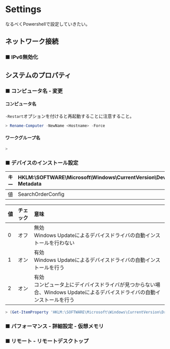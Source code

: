 # Settings
なるべくPowershellで設定していきたい。
## ネットワーク接続 
### ■ IPv6無効化
## システムのプロパティ
### ■ コンピュータ名 - 変更
#### コンピュータ名
`-Restart`オプションを付けると再起動することに注意すること。
```ps1
> Rename-Computer -NewName <Hostname> -Force
```
#### ワークグループ名
```ps1
> 
```
### ■ デバイスのインストール設定

|キー|HKLM:\SOFTWARE\Microsoft\Windows\CurrentVersion\Device Metadata|
|:---|:---|
|値|SearchOrderConfig|

|値|チェック|意味|
|:---|:---|:---|
|0|オフ|無効</br>Windows Updateによるデバイスドライバの自動インストールを行わない|
|1|オン|有効</br>Windows Updateによるデバイスドライバの自動インストールを行う|
|2|オン|有効</br>コンピュータ上にデイバイスドライバが見つからない場合、Windows Updateによるデバイスドライバの自動インストールを行う|
```ps1
> (Get-ItemProperty 'HKLM:\SOFTWARE\Microsoft\Windows\CurrentVersion\DriverSearching').'SearchOrderConfig'
```
### ■ パフォーマンス - 詳細設定 - 仮想メモリ
### ■ リモート - リモートデスクトップ
